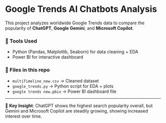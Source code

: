 # Google Trends AI Chatbots Analysis  

This project analyzes worldwide Google Trends data to compare the popularity of **ChatGPT**, **Google Gemini**, and **Microsoft Copilot**.  

### 🔹 Tools Used
- Python (Pandas, Matplotlib, Seaborn) for data cleaning + EDA  
- Power BI for interactive dashboard  

### 🔹 Files in this repo
- `multiTimeline_new.csv` → Cleaned dataset  
- `google_trends.py` → Python script for EDA + plots  
- `google trends new.pbix` → Power BI dashboard file  



---

📌 **Key Insight**: ChatGPT shows the highest search popularity overall, but Gemini and Microsoft Copilot are steadily growing, showing increased interest over time.

